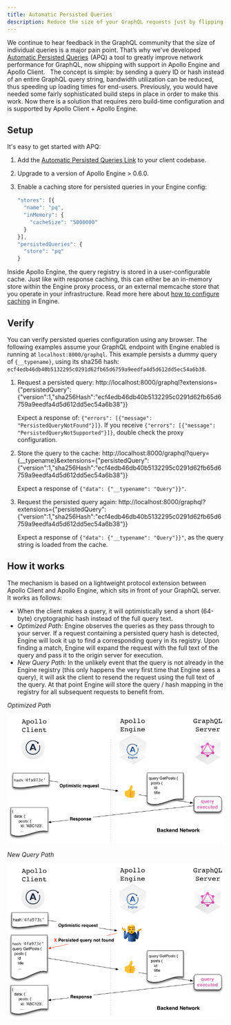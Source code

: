 ```yaml
---
title: Automatic Persisted Queries
description: Reduce the size of your GraphQL requests just by flipping a switch.
---
```


We continue to hear feedback in the GraphQL community that the size of individual queries is a major pain point. That’s why we've developed [Automatic Persisted Queries](https://dev-blog.apollodata.com/improve-graphql-performance-with-automatic-persisted-queries-c31d27b8e6ea)  (APQ) a tool to greatly improve network performance for GraphQL, now shipping with support in Apollo Engine and Apollo Client.
 
The concept is simple: by sending a query ID or hash instead of an entire GraphQL query string, bandwidth utilization can be reduced, thus speeding up loading times for end-users. Previously, you would have needed some fairly sophisticated build steps in place in order to make this work. Now there is a solution that requires zero build-time configuration and is supported by Apollo Client + Apollo Engine.

<h2 id="setup">Setup</h2>

It's easy to get started with APQ:

1. Add the [Automatic Persisted Queries Link](https://github.com/apollographql/apollo-link-persisted-queries) to your client codebase.

2. Upgrade to a version of Apollo Engine > 0.6.0.

3. Enable a caching store for persisted queries in your Engine config:

    ```js
    "stores": [{
      "name": "pq",
      "inMemory": {
        "cacheSize": "5000000"
      }
    }],
    "persistedQueries": {
      "store": "pq"
    }
    ```

Inside Apollo Engine, the query registry is stored in a user-configurable cache.  Just like with response caching, this can either be an in-memory store within the Engine proxy process, or an external memcache store that you operate in your infrastructure. Read more here about [how to configure caching](caching.html) in Engine.

<h2 id="verify">Verify</h2>

You can verify persisted queries configuration using any browser. The following examples assume your GraphQL endpoint with Engine enabled is running at `localhost:8000/graphql`.
This example persists a dummy query of `{__typename}`, using its sha256 hash: `ecf4edb46db40b5132295c0291d62fb65d6759a9eedfa4d5d612dd5ec54a6b38`.


1. Request a persisted query: http://localhost:8000/graphql?extensions={"persistedQuery":{"version":1,"sha256Hash":"ecf4edb46db40b5132295c0291d62fb65d6759a9eedfa4d5d612dd5ec54a6b38"}}

   Expect a response of: `{"errors": [{"message": "PersistedQueryNotFound"}]}`. If you receive `{"errors": [{"message": "PersistedQueryNotSupported"}]}`, double check the proxy configuration.

2. Store the query to the cache: http://localhost:8000/graphql?query={__typename}&extensions={"persistedQuery":{"version":1,"sha256Hash":"ecf4edb46db40b5132295c0291d62fb65d6759a9eedfa4d5d612dd5ec54a6b38"}}

   Expect a response of `{"data": {"__typename": "Query"}}"`.

3. Request the persisted query again: http://localhost:8000/graphql?extensions={"persistedQuery":{"version":1,"sha256Hash":"ecf4edb46db40b5132295c0291d62fb65d6759a9eedfa4d5d612dd5ec54a6b38"}}

   Expect a response of `{"data": {"__typename": "Query"}}"`, as the query string is loaded from the cache.


<h2 id="how-it-works">How it works</h2>

The mechanism is based on a lightweight protocol extension between Apollo Client and Apollo Engine, which sits in front of your GraphQL server. It works as follows:

- When the client makes a query, it will optimistically send a short (64-byte) cryptographic hash instead of the full query text.
- *Optimized Path:* Engine observes the queries as they pass through to your server. If a request containing a persisted query hash is detected, Engine will look it up to find a corresponding query in its registry. Upon finding a match, Engine will expand the request with the full text of the query and pass it to the origin server for execution.
- *New Query Path:* In the unlikely event that the query is not already in the Engine registry (this only happens the very first time that Engine sees a query), it will ask the client to resend the request using the full text of the query. At that point Engine will store the query / hash mapping in the registry for all subsequent requests to benefit from.

*Optimized Path*

![Optimized path](./img/persistedQueries.optPath.png)

*New Query Path*

![New query path](./img/persistedQueries.newPath.png)
